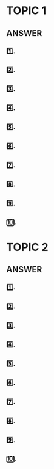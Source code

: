 # TOPIC 1

## ANSWER

### 1️⃣.

### 2️⃣.

### 3️⃣.

### 4️⃣.

### 5️⃣.

### 6️⃣.

### 7️⃣.

### 8️⃣.

### 9️⃣.

### 🔟.

# TOPIC 2

## ANSWER

### 1️⃣.

### 2️⃣.

### 3️⃣.

### 4️⃣.

### 5️⃣.

### 6️⃣.

### 7️⃣.

### 8️⃣.

### 9️⃣.

### 🔟.
